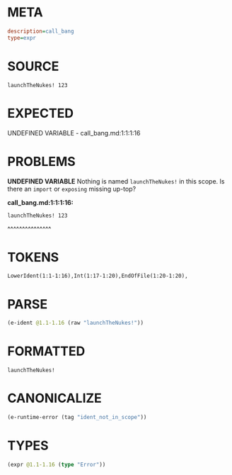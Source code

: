 # META
~~~ini
description=call_bang
type=expr
~~~
# SOURCE
~~~roc
launchTheNukes! 123
~~~
# EXPECTED
UNDEFINED VARIABLE - call_bang.md:1:1:1:16
# PROBLEMS
**UNDEFINED VARIABLE**
Nothing is named `launchTheNukes!` in this scope.
Is there an `import` or `exposing` missing up-top?

**call_bang.md:1:1:1:16:**
```roc
launchTheNukes! 123
```
^^^^^^^^^^^^^^^


# TOKENS
~~~zig
LowerIdent(1:1-1:16),Int(1:17-1:20),EndOfFile(1:20-1:20),
~~~
# PARSE
~~~clojure
(e-ident @1.1-1.16 (raw "launchTheNukes!"))
~~~
# FORMATTED
~~~roc
launchTheNukes!
~~~
# CANONICALIZE
~~~clojure
(e-runtime-error (tag "ident_not_in_scope"))
~~~
# TYPES
~~~clojure
(expr @1.1-1.16 (type "Error"))
~~~
